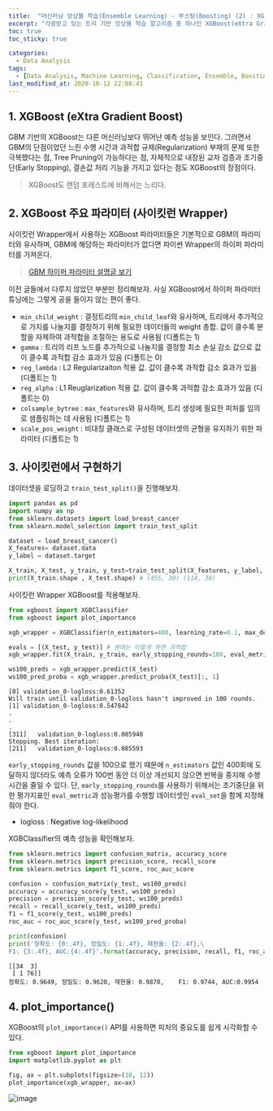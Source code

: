 ```yaml
---
title:  "머신러닝 앙상블 학습(Ensemble Learning) - 부스팅(Boosting) (2) : XGBoost"
excerpt: "각광받고 있는 트리 기반 앙상블 학습 알고리즘 중 하나인 XGBoost(eXtra Gradient Boost)에 대해 정리한 글입니다."
toc: true
toc_sticky: true

categories:
  - Data Analysis
tags:
  - [Data Analysis, Machine Learning, Classification, Ensemble, Boosting, Scikit learn, XGBoost]
last_modified_at: 2020-10-12 22:08:41
---
```


## 1. XGBoost (eXtra Gradient Boost)  

GBM 기반의 XGBoost는 다른 머신러닝보다 뛰어난 예측 성능을 보인다. 그러면서 GBM의 단점이었던 느린 수행 시간과 과적합 규제(Regularization) 부재의 문제 또한 극복했다는 점, Tree Pruning이 가능하다는 점, 자체적으로 내장된 교차 검증과 조기중단(Early Stopping), 결손값 처리 기능을 가지고 있다는 점도 XGBoost의 장점이다.   

> XGBoost도 랜덤 포레스트에 비해서는 느리다.   

## 2. XGBoost 주요 파라미터 (사이킷런 Wrapper)  

사이킷런 Wrapper에서 사용하는 XGBoost 파라미터들은 기본적으로 GBM의 파라미터와 유사하며, GBM에 해당하는 파라미터가 없다면 파이썬 Wrapper의 하이퍼 파라미터를 가져온다.   

> [GBM 하이퍼 파라미터 설명글 보기](https://ek-koh.github.io/data%20analysis/gbm/#3-gbm-%ED%95%98%EC%9D%B4%ED%8D%BC-%ED%8C%8C%EB%9D%BC%EB%AF%B8%ED%84%B0-%ED%8A%9C%EB%8B%9D)  

이전 글들에서 다루지 않았던 부분만 정리해보자. 사실 XGBoost에서 하이퍼 파라미터 튜닝에는 그렇게 공을 들이지 않는 편이 좋다.    

- `min_child_weight` : 결정트리의 `min_child_leaf`와 유사하며, 트리에서 추가적으로 가지를 나눌지를 결정하기 위해 필요한 데이터들의 weight 총합. 값이 클수록 분할을 자제하여 과적합을 조절하는 용도로 사용됨 (디폴트는 1)
- `gamma` : 트리의 리프 노드를 추가적으로 나눌지를 결정할 최소 손실 감소 값으로 값이 클수록 과적합 감소 효과가 있음 (디폴트는 0)
- `reg_lambda` : L2 Regularizaiton 적용 값. 값이 클수록 과적합 감소 효과가 있음 (디폴트는 1)
- `reg_alpha` : L1 Reuglarization 적용 값. 값이 클수록 과적합 감소 효과가 있음 (디폴트는 0)
- `colsample_bytree` : `max_features`와 유사하며, 트리 생성에 필요한 피처를 임의로 샘플링하는 데 사용됨 (디폴트는 1)
- `scale_pos_weight` : 비대칭 클래스로 구성된 데이터셋의 균형을 유지하기 위한 파라미터 (디폴트는 1)

## 3. 사이킷런에서 구현하기  

데이터셋을 로딩하고 `train_test_split()`을 진행해보자.  

```py
import pandas as pd
import numpy as np
from sklearn.datasets import load_breast_cancer
from sklearn.model_selection import train_test_split

dataset = load_breast_cancer()
X_features= dataset.data
y_label = dataset.target

X_train, X_test, y_train, y_test=train_test_split(X_features, y_label, test_size=0.2, random_state=156)
print(X_train.shape , X_test.shape) # (455, 30) (114, 30)
```   

사이킷런 Wrapper XGBoost를 적용해보자.  

```py
from xgboost import XGBClassifier
from xgboost import plot_importance

xgb_wrapper = XGBClassifier(n_estimators=400, learning_rate=0.1, max_depth=3)

evals = [(X_test, y_test)] # 원래는 이렇게 하면 과적합
xgb_wrapper.fit(X_train, y_train, early_stopping_rounds=100, eval_metric="logloss", eval_set=evals, verbose=True)

ws100_preds = xgb_wrapper.predict(X_test)
ws100_pred_proba = xgb_wrapper.predict_proba(X_test)[:, 1]
```  
```
[0]	validation_0-logloss:0.61352
Will train until validation_0-logloss hasn't improved in 100 rounds.
[1]	validation_0-logloss:0.547842
.
.
.
[311]	validation_0-logloss:0.085948
Stopping. Best iteration:
[211]	validation_0-logloss:0.085593
```

`early_stopping_rounds` 값을 100으로 했기 때문에 `n_estimators` 값인 400회에 도달하지 않더라도 예측 오류가 100번 동안 더 이상 개선되지 않으면 반복을 중지해 수행 시간을 줄일 수 있다. 단, `early_stopping_rounds`를 사용하기 위해서는 조기중단을 위한 평가지표인 `eval_metric`과 성능평가를 수행할 데이터셋인 `eval_set`을 함께 지정해줘야 한다.  

- logloss : Negative log-likelihood  

XGBClassifier의 예측 성능을 확인해보자.  

```py
from sklearn.metrics import confusion_matrix, accuracy_score
from sklearn.metrics import precision_score, recall_score
from sklearn.metrics import f1_score, roc_auc_score

confusion = confusion_matrix(y_test, ws100_preds)
accuracy = accuracy_score(y_test, ws100_preds)
precision = precision_score(y_test, ws100_preds)
recall = recall_score(y_test, ws100_preds)
f1 = f1_score(y_test, ws100_preds)
roc_auc = roc_auc_score(y_test, ws100_pred_proba)

print(confusion)
print('정확도: {0:.4f}, 정밀도: {1:.4f}, 재현율: {2:.4f},\
F1: {3:.4f}, AUC:{4:.4f}'.format(accuracy, precision, recall, f1, roc_auc))
```  

```
[[34  3]
 [ 1 76]]
정확도: 0.9649, 정밀도: 0.9620, 재현율: 0.9870,    F1: 0.9744, AUC:0.9954
```  

## 4. plot_importance()  

XGBoost의 `plot_importance()` API를 사용하면 피처의 중요도를 쉽게 시각화할 수 있다.   

```py
from xgboost import plot_importance
import matplotlib.pyplot as plt

fig, ax = plt.subplots(figsize=(10, 12))
plot_importance(xgb_wrapper, ax=ax)
```  

![image](https://user-images.githubusercontent.com/58713684/96128853-d3ba9780-0f30-11eb-90ba-764ef12156ee.png)
  

  




